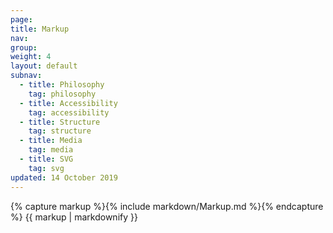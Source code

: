 ```yaml
---
page: 
title: Markup
nav: 
group: 
weight: 4
layout: default
subnav:
  - title: Philosophy
    tag: philosophy
  - title: Accessibility
    tag: accessibility
  - title: Structure
    tag: structure
  - title: Media
    tag: media
  - title: SVG
    tag: svg
updated: 14 October 2019
---
```


<div class="docs-section">
		{% capture markup %}{% include markdown/Markup.md %}{% endcapture %}
		{{ markup | markdownify }}
</div>
